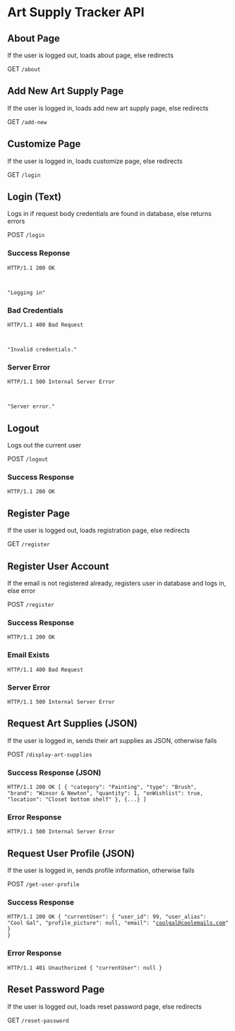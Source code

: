 # Art Supply Tracker API
## About Page
If the user is logged out, loads about page, else redirects


GET <code>/about</code>

## Add New Art Supply Page
If the user is logged in, loads add new art supply page, else redirects

GET <code>/add-new</code>

## Customize Page
If the user is logged in, loads customize page, else redirects

GET <code>/login</code>

## Login (Text)
Logs in if request body credentials are found in database, else returns errors

POST <code>/login</code>
### Success Reponse
<code>HTTP/1.1 200 OK

"Logging in"</code>
### Bad Credentials
<code>HTTP/1.1 400 Bad Request

"Invalid credentials."</code>
### Server Error
<code>HTTP/1.1 500 Internal Server Error

"Server error."</code>

## Logout
Logs out the current user

POST <code>/logout</code>
### Success Response
<code>HTTP/1.1 200 OK</code>

## Register Page
If the user is logged out, loads registration page, else redirects

GET <code>/register</code>

## Register User Account
If the email is not registered already, registers user in database and logs in, else error

POST <code>/register</code>

### Success Response
<code>HTTP/1.1 200 OK</code>

### Email Exists
<code>HTTP/1.1 400 Bad Request</code>

### Server Error
<code>HTTP/1.1 500 Internal Server Error</code>

## Request Art Supplies (JSON)
If the user is logged in, sends their art supplies as JSON, otherwise fails

POST <code>/display-art-supplies</code>

### Success Response (JSON)
<code>HTTP/1.1 200 OK
[
 {
  "category": "Painting",
  "type": "Brush",
  "brand": "Winsor & Newton",
  "quantity": 1,
  "onWishlist": true,
  "location": "Closet bottom shelf"
 },
 {...}
]</code>

### Error Response
<code>HTTP/1.1 500 Internal Server Error</code>

## Request User Profile (JSON)
If the user is logged in, sends profile information, otherwise fails

POST <code>/get-user-profile</code>

### Success Response
<code>HTTP/1.1 200 OK
{
  "currentUser": {
      "user_id": 99,
      "user_alias": "Cool Gal",
      "profile_picture": null,
      "email": "coolgal@coolemails.com"
  }
}</code>

### Error Response
<code>HTTP/1.1 401 Unauthorized
{
  "currentUser": null
}</code>

## Reset Password Page
If the user is logged out, loads reset password page, else redirects

GET <code>/reset-password</code>
